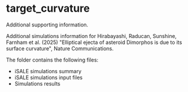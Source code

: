 # target_curvature
Additional supporting information.

Additional simulations information for Hirabayashi, Raducan, Sunshine, Farnham et al. (2025) "Elliptical ejecta of asteroid Dimorphos is due to its surface curvature", Nature Communications.

The folder contains the following files: 
- iSALE simulations summary
- iSALE simulations input files
- Simulations results
